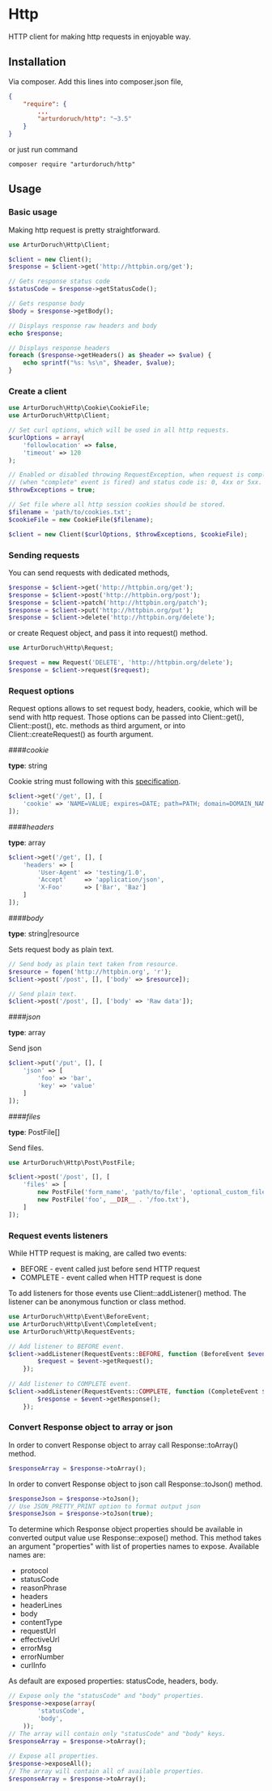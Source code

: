 # Http

HTTP client for making http requests in enjoyable way.

## Installation
Via composer. Add this lines into composer.json file,
```json
{
    "require": {
        ...
        "arturdoruch/http": "~3.5"
    }
}
```
or just run command
```
composer require "arturdoruch/http"
```

## Usage

### Basic usage

Making http request is pretty straightforward.

```php
use ArturDoruch\Http\Client;

$client = new Client();
$response = $client->get('http://httpbin.org/get');

// Gets response status code
$statusCode = $response->getStatusCode();

// Gets response body
$body = $response->getBody();

// Displays response raw headers and body
echo $response;

// Displays response headers
foreach ($response->getHeaders() as $header => $value) {
    echo sprintf("%s: %s\n", $header, $value);
}
```

### Create a client

```php
use ArturDoruch\Http\Cookie\CookieFile;
use ArturDoruch\Http\Client;

// Set curl options, which will be used in all http requests.
$curlOptions = array(
    'followlocation' => false,
    'timeout' => 120
);

// Enabled or disabled throwing RequestException, when request is complete 
// (when "complete" event is fired) and status code is: 0, 4xx or 5xx.
$throwExceptions = true;

// Set file where all http session cookies should be stored.
$filename = 'path/to/cookies.txt';
$cookieFile = new CookieFile($filename);

$client = new Client($curlOptions, $throwExceptions, $cookieFile);
```

### Sending requests

You can send requests with dedicated methods,
```php
$response = $client->get('http://httpbin.org/get');
$response = $client->post('http://httpbin.org/post');
$response = $client->patch('http://httpbin.org/patch');
$response = $client->put('http://httpbin.org/put');
$response = $client->delete('http://httpbin.org/delete');
```

or create Request object, and pass it into request() method.  
```php
use ArturDoruch\Http\Request;

$request = new Request('DELETE', 'http://httpbin.org/delete');
$response = $client->request($request);
```

### Request options

Request options allows to set request body, headers, cookie, which will be send with http request.
Those options can be passed into Client::get(), Client::post(), etc. methods as third argument,
or into Client::createRequest() as fourth argument.

<a name="#cookie"></a>
####<i>cookie</i>

<b>type</b>: string

Cookie string must following with this <a href="http://curl.haxx.se/rfc/cookie_spec.html">specification</a>.
```php
$client->get('/get', [], [
    'cookie' => 'NAME=VALUE; expires=DATE; path=PATH; domain=DOMAIN_NAME; secure'
]);
```

<a name="#headers"></a>
####<i>headers</i>

<b>type</b>: array

```php
$client->get('/get', [], [
    'headers' => [
        'User-Agent' => 'testing/1.0',
        'Accept'     => 'application/json',
        'X-Foo'      => ['Bar', 'Baz']
    ]
]);
```

<a name="#body"></a>
####<i>body</i>

<b>type</b>: string|resource

Sets request body as plain text.

```php
// Send body as plain text taken from resource.
$resource = fopen('http://httpbin.org', 'r');
$client->post('/post', [], ['body' => $resource]);

// Send plain text.
$client->post('/post', [], ['body' => 'Raw data']);
```

<a name="#json"></a>
####<i>json</i>

<b>type</b>: array

Send json
```php
$client->put('/put', [], [
    'json' => [
        'foo' => 'bar',
        'key' => 'value'
    ]
]);
```

<a name="#files"></a>
####<i>files</i>

<b>type</b>: PostFile[]

Send files.

```php
use ArturDoruch\Http\Post\PostFile;

$client->post('/post', [], [
    'files' => [
        new PostFile('form_name', 'path/to/file', 'optional_custom_filename'),
        new PostFile('foo', __DIR__ . '/foo.txt'),
    ]
]);
```

### Request events listeners

While HTTP request is making, are called two events:

 * BEFORE - event called just before send HTTP request
 * COMPLETE - event called when HTTP request is done
  
To add listeners for those events use Client::addListener() method. 
The listener can be anonymous function or class method.
```php
use ArturDoruch\Http\Event\BeforeEvent;
use ArturDoruch\Http\Event\CompleteEvent;
use ArturDoruch\Http\RequestEvents;

// Add listener to BEFORE event.
$client->addListener(RequestEvents::BEFORE, function (BeforeEvent $event) {
        $request = $event->getRequest();
    });
    
// Add listener to COMPLETE event.
$client->addListener(RequestEvents::COMPLETE, function (CompleteEvent $event) {
        $response = $event->getResponse();
    });
```

### Convert Response object to array or json

In order to convert Response object to array call Response::toArray() method.
```php
$responseArray = $response->toArray();
```

In order to convert Response object to json call Response::toJson() method.
```php
$responseJson = $response->toJson();
// Use JSON_PRETTY_PRINT option to format output json
$responseJson = $response->toJson(true);
```

To determine which Response object properties should be available
in converted output value use Response::expose() method.
This method takes an argument "properties" with list of properties names to expose.
Available names are:

 * protocol
 * statusCode
 * reasonPhrase
 * headers
 * headerLines
 * body
 * contentType
 * requestUrl
 * effectiveUrl
 * errorMsg
 * errorNumber
 * curlInfo

As default are exposed properties: statusCode, headers, body.
 
```php
// Expose only the "statusCode" and "body" properties.
$response->expose(array(
        'statusCode',
        'body',
    ));    
// The array will contain only "statusCode" and "body" keys.    
$responseArray = $response->toArray();
    
// Expose all properties.
$response->exposeAll();    
// The array will contain all of available properties.  
$responseArray = $response->toArray();    
```